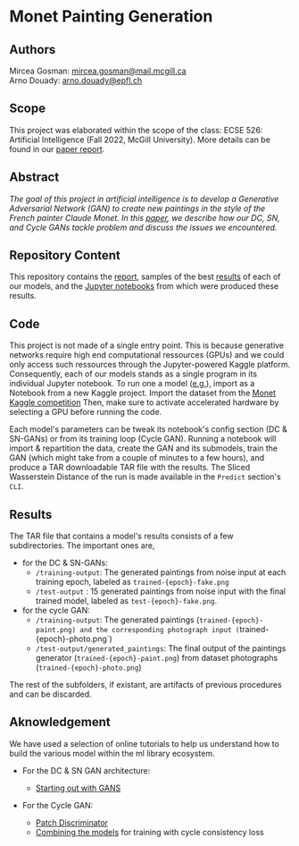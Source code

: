 # Monet Painting Generation
## Authors
Mircea Gosman: mircea.gosman@mail.mcgill.ca <br>
Arno Douady: arno.douady@epfl.ch

## Scope
This project was elaborated within the scope of the class: ECSE 526: Artificial Intelligence (Fall 2022, McGill University). More details can be found in our [paper report]().

## Abstract
<i>The goal of this project in artificial
intelligence is to develop a Generative Adversarial
Network (GAN) to create new paintings in the style of
the French painter Claude Monet. In this [paper](), we
describe how our DC, SN, and Cycle GANs tackle problem and
discuss the issues we encountered.</i>

## Repository Content 
This repository contains the [report](), samples of the best [results](https://github.com/Mircea-Gosman/AI_Term_Project/tree/master/Results) of each of our models, and the [Jupyter notebooks](https://github.com/Mircea-Gosman/AI_Term_Project/tree/master/Models) from which were produced these results.

## Code
This project is not made of a single entry point. This is because generative networks require high end computational ressources (GPUs) and we could only access such ressources through the Jupyter-powered Kaggle platform. Consequently, each of our models stands as a single program in its individual Jupyter notebook. To run one a model ([e.g.](https://github.com/Mircea-Gosman/AI_Term_Project/blob/master/Models/SN-GAN.ipynb)), import as a Notebook from a new Kaggle project. Import the dataset from the [Monet Kaggle competition](https://www.kaggle.com/competitions/gan-getting-started) Then, make sure to activate accelerated hardware by selecting a GPU before running the code.

Each model's parameters can be tweak its notebook's config section (DC & SN-GANs) or from its training loop (Cycle GAN). Running a notebook will import & repartition the data, create the GAN and its submodels, train the GAN (which might take from a couple of minutes to a few hours), and produce a TAR downloadable TAR file with the results. The Sliced Wasserstein Distance of the run is made available in the `Predict` section's `CLI`.

## Results
The TAR file that contains a model's results consists of a few subdirectories. The important ones are,
* for the DC & SN-GANs:
    * `/training-output`: The generated paintings from noise input at each training epoch, labeled as `trained-{epoch}-fake.png`
    * `/test-output` : 15 generated paintings from noise input with the final trained model, labeled as `test-{epoch}-fake.png`. 
* for the cycle GAN:
    * `/training-output`: The generated paintings (`trained-{epoch}-paint.png) and the corresponding photograph input (`trained-{epoch}-photo.png`)
    * `/test-output/generated_paintings`: The final output of the paintings generator (`trained-{epoch}-paint.png`) from dataset photographs (`trained-{epoch}-photo.png`)
        
The rest of the subfolders, if existant, are artifacts of previous procedures and can be discarded.

## Aknowledgement
We have used a selection of online tutorials to help us understand how to build the various model within the ml library ecosystem. 

* For the DC & SN GAN architecture: 
    * [Starting out with GANS](https://towardsdatascience.com/generating-modern-arts-using-generative-adversarial-network-gan-on-spell-39f67f83c7b4)

* For the Cycle GAN:
    * [Patch Discriminator](https://machinelearningmastery.com/how-to-develop-cyclegan-models-from-scratch-with-keras/)
    * [Combining the models](https://machinelearningmastery.com/cyclegan-tutorial-with-keras/) for training with cycle consistency loss
